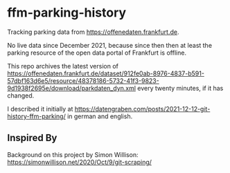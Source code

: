# ffm-parking-history

Tracking parking data from https://offenedaten.frankfurt.de.

No live data since December 2021, because since then then at least the parking resource of the open data portal of Frankfurt is offline.

This repo archives the latest version of https://offenedaten.frankfurt.de/dataset/912fe0ab-8976-4837-b591-57dbf163d6e5/resource/48378186-5732-41f3-9823-9d1938f2695e/download/parkdaten_dyn.xml every twenty minutes, if it has changed.

I described it initially at https://datengraben.com/posts/2021-12-12-git-history-ffm-parking/ in german and english.

## Inspired By

Background on this project by Simon Willison: https://simonwillison.net/2020/Oct/9/git-scraping/


